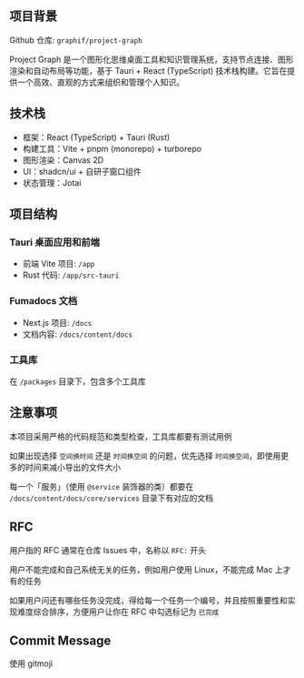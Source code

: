 ## 项目背景

Github 仓库: `graphif/project-graph`

Project Graph 是一个图形化思维桌面工具和知识管理系统，支持节点连接、图形渲染和自动布局等功能，基于 Tauri + React (TypeScript) 技术栈构建。它旨在提供一个高效、直观的方式来组织和管理个人知识。

## 技术栈

- 框架：React (TypeScript) + Tauri (Rust)
- 构建工具：Vite + pnpm (monorepo) + turborepo
- 图形渲染：Canvas 2D
- UI：shadcn/ui + 自研子窗口组件
- 状态管理：Jotai

## 项目结构

### Tauri 桌面应用和前端

- 前端 Vite 项目: `/app`
- Rust 代码: `/app/src-tauri`

### Fumadocs 文档

- Next.js 项目: `/docs`
- 文档内容: `/docs/content/docs`

### 工具库

在 `/packages` 目录下，包含多个工具库

## 注意事项

本项目采用严格的代码规范和类型检查，工具库都要有测试用例

如果出现选择 `空间换时间` 还是 `时间换空间` 的问题，优先选择 `时间换空间`，即使用更多的时间来减小导出的文件大小

每一个「服务」（使用 `@service` 装饰器的类）都要在 `/docs/content/docs/core/services` 目录下有对应的文档

## RFC

用户指的 RFC 通常在仓库 Issues 中，名称以 `RFC:` 开头

用户不能完成和自己系统无关的任务，例如用户使用 Linux，不能完成 Mac 上才有的任务

如果用户问还有哪些任务没完成，得给每一个任务一个编号，并且按照重要性和实现难度综合排序，方便用户让你在 RFC 中勾选标记为 `已完成`

## Commit Message

使用 gitmoji
